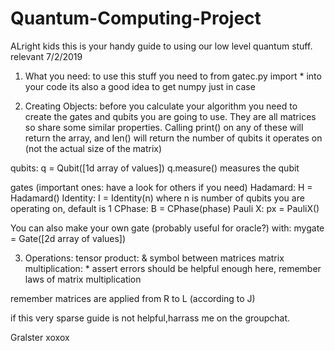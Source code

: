 # Quantum-Computing-Project

ALright kids this is your handy guide to using our low level quantum stuff. relevant 7/2/2019

1. What you need:
to use this stuff you need to from gatec.py import * into your code
its also a good idea to get numpy just in case

2. Creating Objects:
before you calculate your algorithm you need to create the gates and qubits you are going to use. They are all matrices so share some similar properties. Calling print() on any of these will return the array, and len() will return the number of qubits it operates on (not the actual size of the matrix)

qubits:
q = Qubit([1d array of values]) 
q.measure() measures the qubit


gates (important ones: have a look for others if you need)
Hadamard: H = Hadamard()
Identity: I = Identity(n) where n is number of qubits you are operating on, default is 1
CPhase: B = CPhase(phase)
Pauli X: px = PauliX()

You can also make your own gate (probably useful for oracle?) with:
mygate = Gate([2d array of values])

3. Operations:
tensor product: & symbol between matrices
matrix multiplication: * 
assert errors should be helpful enough here, remember laws of matrix multiplication

remember matrices are applied from R to L (according to J)

if this very sparse guide is not helpful,harrass me on the groupchat.

Gralster xoxox




